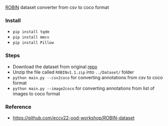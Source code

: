 [ROBIN](https://github.com/eccv22-ood-workshop/ROBIN-dataset) dataset converter from csv to coco format

### Install

* `pip install tqdm`
* `pip install mmcv`
* `pip install Pillow`

### Steps

* Download the dataset from original [repo](https://github.com/eccv22-ood-workshop/ROBIN-dataset)
* Unzip the file called `ROBINv1.1.zip` into `../Dataset/` folder
* `python main.py --csv2coco` for converting annotations from csv to coco format
* `python main.py --image2coco` for converting annotations from list of images to coco format

### Reference

* https://github.com/eccv22-ood-workshop/ROBIN-dataset